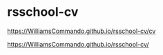 # rsschool-cv

https://WilliamsCommando.github.io/rsschool-cv/cv

https://WilliamsCommando.github.io/rsschool-cv/
